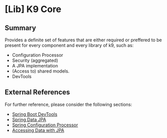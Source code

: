 # [Lib] K9 Core

## Summary

Provides a definite set of features that are either required or preffered to be present for every component and every
library of k9, such as:

* Configuration Processor
* Security (aggregated)
* A JPA implementation
* (Access to) shared models.
* DevTools

## External References

For further reference, please consider the following sections:

* [Spring Boot DevTools](https://docs.spring.io/spring-boot/docs/2.5.4/reference/htmlsingle/#using-boot-devtools)
* [Spring Data JPA](https://docs.spring.io/spring-boot/docs/2.5.4/reference/htmlsingle/#boot-features-jpa-and-spring-data)
* [Spring Configuration Processor](https://docs.spring.io/spring-boot/docs/2.5.4/reference/htmlsingle/#configuration-metadata-annotation-processor)
* [Accessing Data with JPA](https://spring.io/guides/gs/accessing-data-jpa/)

